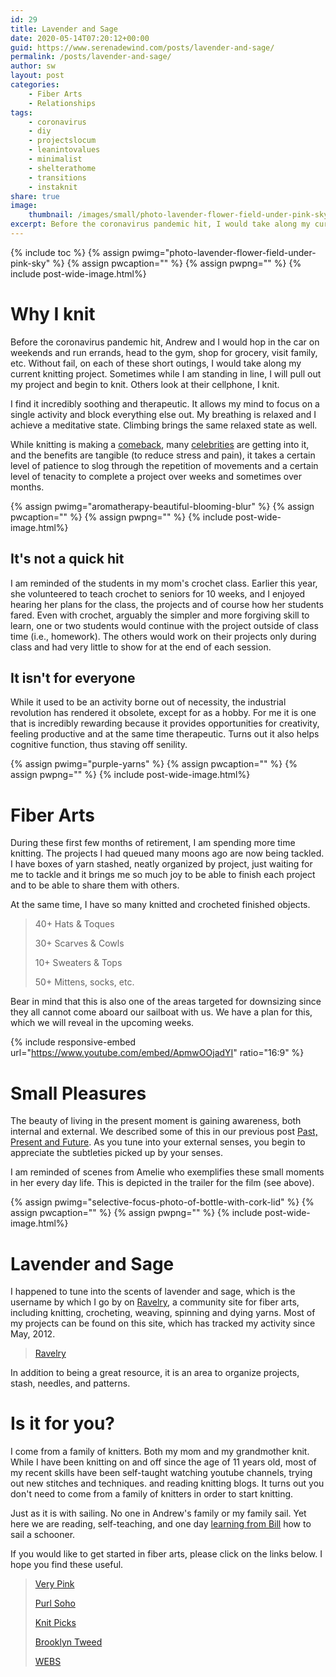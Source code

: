 ```yaml
---
id: 29
title: Lavender and Sage
date: 2020-05-14T07:20:12+00:00
guid: https://www.serenadewind.com/posts/lavender-and-sage/
permalink: /posts/lavender-and-sage/
author: sw
layout: post
categories:
    - Fiber Arts
    - Relationships
tags:
    - coronavirus
    - diy
    - projectslocum
    - leanintovalues
    - minimalist
    - shelterathome
    - transitions
    - instaknit
share: true
image:
    thumbnail: /images/small/photo-lavender-flower-field-under-pink-sky.jpg 
excerpt: Before the coronavirus pandemic hit, I would take along my current knitting project wherever I go. Sometimes while standing in line, I will pull out my project and begin to knit. Others look at their cellphone, I knit. 
---
```

{% include toc %}
{% assign pwimg="photo-lavender-flower-field-under-pink-sky" %}
{% assign pwcaption="" %}
{% assign pwpng="" %}
{% include post-wide-image.html%}

# Why I knit

Before the coronavirus pandemic hit, Andrew and I would hop in the car on weekends and run errands, head to the gym, shop for grocery, visit family, etc. Without fail, on each of these short outings, I would take along my current knitting project. Sometimes while I am standing in line, I will pull out my project and begin to knit. Others look at their cellphone, I knit.

I find it incredibly soothing and therapeutic. It allows my mind to focus on a single activity and block everything else out. My breathing is relaxed and I achieve a meditative state. Climbing brings the same relaxed state as well.

While knitting is making a [comeback](https://www.businessinsider.co.za/why-knitting-helps-with-stress-and-pain-2018-5 "why knitting helps with stress"), many [celebrities](https://www.craftyarncouncil.com/know.html "celebrities who knit") are getting into it, and the benefits are tangible (to reduce stress and pain), it takes a certain level of patience to slog through the repetition of movements and a certain level of tenacity to complete a project over weeks and sometimes over months.

{% assign pwimg="aromatherapy-beautiful-blooming-blur" %}
{% assign pwcaption="" %}
{% assign pwpng="" %}
{% include post-wide-image.html%}


## It's not a quick hit

I am reminded of the students in my mom's crochet class. Earlier this year, she volunteered to teach crochet to seniors for 10 weeks, and I enjoyed hearing her plans for the class, the projects and of course how her students fared. Even with crochet, arguably the simpler and more forgiving skill to learn, one or two students would continue with the project outside of class time (i.e., homework). The others would work on their projects only during class and had very little to show for at the end of each session.

## It isn't for everyone

While it used to be an activity borne out of necessity, the industrial revolution has rendered it obsolete, except for as a hobby. For me it is one that is incredibly rewarding because it provides opportunities for creativity, feeling productive and at the same time therapeutic. Turns out it also helps cognitive function, thus staving off senility.

{% assign pwimg="purple-yarns" %}
{% assign pwcaption="" %}
{% assign pwpng="" %}
{% include post-wide-image.html%}


# Fiber Arts

During these first few months of retirement, I am spending more time knitting. The projects I had queued many moons ago are now being tackled. I have boxes of yarn stashed, neatly organized by project, just waiting for me to tackle and it brings me so much joy to be able to finish each project and to be able to share them with others.

At the same time, I have so many knitted and crocheted finished objects.

>40+ Hats & Toques
>
>30+ Scarves & Cowls
>
>10+ Sweaters & Tops
>
>50+ Mittens, socks, etc.

Bear in mind that this is also one of the areas targeted for downsizing since they all cannot come aboard our sailboat with us. We have a plan for this, which we will reveal in the upcoming weeks.

{% include responsive-embed url="https://www.youtube.com/embed/ApmwOOjadYI" ratio="16:9" %}


# Small Pleasures

The beauty of living in the present moment is gaining awareness, both internal and external. We described some of this in our previous post [Past, Present and Future](https://www.serenadewind.com/posts/past-present-and-future/ "Past, present and future"). As you tune into your external senses, you begin to appreciate the subtleties picked up by your senses.

I am reminded of scenes from Amelie who exemplifies these small moments in her every day life. This is depicted in the trailer for the film (see above).

{% assign pwimg="selective-focus-photo-of-bottle-with-cork-lid" %}
{% assign pwcaption="" %}
{% assign pwpng="" %}
{% include post-wide-image.html%}


# Lavender and Sage

I happened to tune into the scents of lavender and sage, which is the username by which I go by on [Ravelry](https://www.ravelry.com/ "Ravelry"), a community site for fiber arts, including knitting, crocheting, weaving, spinning and dying yarns. Most of my projects can be found on this site, which has tracked my activity since May, 2012.

>[Ravelry](https://www.ravelry.com/people/lavendernsage)

In addition to being a great resource, it is an area to organize projects, stash, needles, and patterns.

# Is it for you?

I come from a family of knitters. Both my mom and my grandmother knit. While I have been knitting on and off since the age of 11 years old, most of my recent skills have been self-taught watching youtube channels, trying out new stitches and techniques. and reading knitting blogs. It turns out you don't need to come from a family of knitters in order to start knitting. 

Just as it is with sailing. No one in Andrew's family or my family sail. Yet here we are reading, self-teaching, and one day [learning from Bill](https://www.serenadewind.com/posts/climb-until-you-fall "learning to sail from Bill") how to sail a schooner.

If you would like to get started in fiber arts, please click on the links below. I hope you find these useful.

>[Very Pink](https://verypink.com/)
>
>[Purl Soho](https://www.purlsoho.com/)
>
>[Knit Picks](https://www.knitpicks.com/)
>
>[Brooklyn Tweed](https://brooklyntweed.com/)
>
>[WEBS](https://www.yarn.com/)


